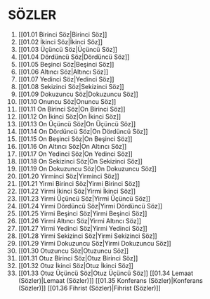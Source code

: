 # SÖZLER

1. [[01.01 Birinci Söz|Birinci Söz]]
2. [[01.02 İkinci Söz|İkinci Söz]]
3. [[01.03 Üçüncü Söz|Üçüncü Söz]]
4. [[01.04 Dördüncü Söz|Dördüncü Söz]]
5. [[01.05 Beşinci Söz|Beşinci Söz]]
6. [[01.06 Altıncı Söz|Altıncı Söz]]
7. [[01.07 Yedinci Söz|Yedinci Söz]]
8. [[01.08 Sekizinci Söz|Sekizinci Söz]]
9. [[01.09 Dokuzuncu Söz|Dokuzuncu Söz]]
10. [[01.10 Onuncu Söz|Onuncu Söz]]
11. [[01.11 On Birinci Söz|On Birinci Söz]]
12. [[01.12 On İkinci Söz|On İkinci Söz]]
13. [[01.13 On Üçüncü Söz|On Üçüncü Söz]]
14. [[01.14 On Dördüncü Söz|On Dördüncü Söz]]
15. [[01.15 On Beşinci Söz|On Beşinci Söz]]
16. [[01.16 On Altıncı Söz|On Altıncı Söz]]
17. [[01.17 On Yedinci Söz|On Yedinci Söz]]
18. [[01.18 On Sekizinci Söz|On Sekizinci Söz]]
19. [[01.19 On Dokuzuncu Söz|On Dokuzuncu Söz]]
20. [[01.20 Yirminci Söz|Yirminci Söz]]
21. [[01.21 Yirmi Birinci Söz|Yirmi Birinci Söz]]
22. [[01.22 Yirmi İkinci Söz|Yirmi İkinci Söz]]
23. [[01.23 Yirmi Üçüncü Söz|Yirmi Üçüncü Söz]]
24. [[01.24 Yirmi Dördüncü Söz|Yirmi Dördüncü Söz]]
25. [[01.25 Yirmi Beşinci Söz|Yirmi Beşinci Söz]]
26. [[01.26 Yirmi Altıncı Söz|Yirmi Altıncı Söz]]
27. [[01.27 Yirmi Yedinci Söz|Yirmi Yedinci Söz]]
28. [[01.28 Yirmi Sekizinci Söz|Yirmi Sekizinci Söz]]
29. [[01.29 Yirmi Dokuzuncu Söz|Yirmi Dokuzuncu Söz]]
30. [[01.30 Otuzuncu Söz|Otuzuncu Söz]]
31. [[01.31 Otuz Birinci Söz|Otuz Birinci Söz]]
32. [[01.32 Otuz İkinci Söz|Otuz İkinci Söz]]
33. [[01.33 Otuz Üçüncü Söz|Otuz Üçüncü Söz]]
[[01.34 Lemaat (Sözler)|Lemaat (Sözler)]]
[[01.35 Konferans (Sözler)|Konferans (Sözler)]]
[[01.36 Fihrist (Sözler)|Fihrist (Sözler)]]

